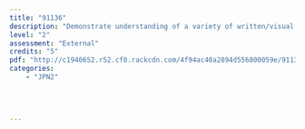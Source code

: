 ```yaml
---
title: "91136"
description: "Demonstrate understanding of a variety of written/visual Japanese text(s) on familiar matters"
level: "2"
assessment: "External"
credits: "5"
pdf: "http://c1940652.r52.cf0.rackcdn.com/4f94ac40a2894d556800059e/91136.pdf"
categories:
    - "JPN2"
    
    
    
    
---
```


